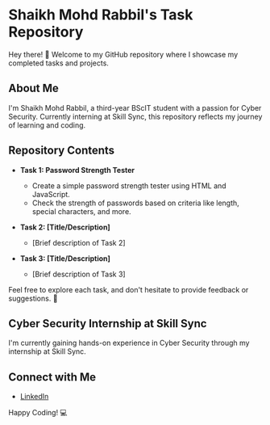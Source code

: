 # Shaikh Mohd Rabbil's Task Repository

Hey there! 👋 Welcome to my GitHub repository where I showcase my completed tasks and projects.

## About Me
I'm Shaikh Mohd Rabbil, a third-year BScIT student with a passion for Cyber Security. 
Currently interning at Skill Sync, this repository reflects my journey of learning and coding.

## Repository Contents
- **Task 1: Password Strength Tester**
  - Create a simple password strength tester using HTML and JavaScript.
  - Check the strength of passwords based on criteria like length, special characters, and more.

- **Task 2: [Title/Description]**
  - [Brief description of Task 2]

- **Task 3: [Title/Description]**
  - [Brief description of Task 3]

Feel free to explore each task, and don't hesitate to provide feedback or suggestions. 🚀

## Cyber Security Internship at Skill Sync
I'm currently gaining hands-on experience in Cyber Security through my internship at Skill Sync.

## Connect with Me
- [LinkedIn](https://www.linkedin.com/in/shaikh-mohd-rabbil-206064218/)

Happy Coding! 💻
